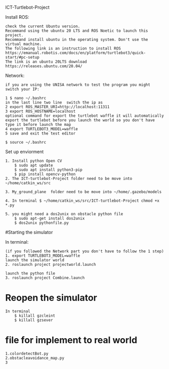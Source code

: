 ICT-Turtlebot-Project

Install ROS:
	
	check the current Ubuntu version.
	Recommand using the ubuntu 20 LTS and ROS Noetic to launch this project.
	Recommand install ubuntu in the operating system. Don't use the virtual machine.
	The following link is an instruction to install ROS
	https://emanual.robotis.com/docs/en/platform/turtlebot3/quick-start/#pc-setup
	The link is an ubuntu 20LTS download
	https://releases.ubuntu.com/20.04/

Network:

	if you are using the UNISA network to test the program you might switch your IP:
	
	1 $ nano ~/.bashrc 
	in the last line two line  switch the ip as
	2 export ROS_MASTER_URI=http://localhost:11311
	3 export ROS_HOSTNAME=localhost
	optional command for export the turtlebot waffle it will automatically export the turtlebot before you launch the world so you don't have type it before launch the map
	4 export TURTLEBOT3_MODEL=waffle	
	5 save and exit the test editor
	
	$ source ~/.bashrc 

Set up enviorment

	1. Install python Open CV
		$ sudo apt update
		$ sudo apt install python3-pip
		$ pip install opencv-python
	2. The ICT-turtlebot-Project folder need to be move into ~/home/catkin_ws/src

	3. My_ground_plane  folder need to be move into ~/home/.gazebo/models

	4. In terminal $ ~/home/catkin_ws/src/ICT-turtlebot-Project chmod +x *.py

	5. you might need a dos2unix on obstacle python file
		$ sudo apt-get install dos2unix
		$ dos2unix pythonfile.py
 
#Starting the simulator

In terminal:
	
	
	(if you followed the Network part you don't have to follow the 1 step)	
	1. export TURTLEBOT3_MODEL=waffle 
	launch the simulator world
	2. roslaunch project projectworld.launch

	launch the python file
	3. roslaunch project Combine.launch

# Reopen the simulator

	In terminal
		$ killall gzcleint
		$ killall gzsever
		
		
# file for implement to real world
	1.colordetectBot.py
	2.obstacleavoidance_map.py
	3

